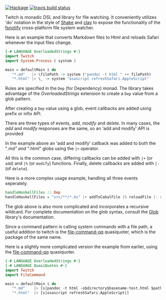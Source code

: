 [![Hackage](https://img.shields.io/hackage/v/twitch.svg?style=flat)](https://hackage.haskell.org/package/twitch)
[![travis build status](https://travis-ci.org/jfischoff/twitch.svg?branch=master)](https://travis-ci.org/jfischoff/twitch/builds)

Twitch is monadic DSL and library for file watching.
It conveniently utilizes 'do' notation in the style of
[Shake](https://hackage.haskell.org/package/shake) and
[clay](https://hackage.haskell.org/package/clay) to expose the functionality of the
[fsnotify](http://hackage.haskell.org/package/fsnotify) cross-platform file system
watcher.

Here is an example that converts Markdown files to Html and reloads Safari
whenever the input files change.

```haskell
{-# LANGUAGE OverloadedStrings #-}
import Twitch
import System.Process ( system )

main = defaultMain $ do
   "*.md"   |> \filePath -> system ("pandoc -t html " ++ filePath)
   "*.html" |> \_ -> system "osascript refreshSafari.AppleScript"
```

Rules are specified in the `Dep` (for Dependency) monad. The library takes advantage
of the *OverloadedStrings* extension to create a `Dep` value from a glob pattern.

After creating a `Dep` value using a glob, event callbacks are added using prefix
or infix API.

There are three types of events, *add*, *modify* and *delete*. In many cases,
the *add* and *modify* responses are the same, so an 'add and modify' API
is provided

In the example above an 'add and modify' callback was added to both the "*.md"
and "*.html" globs using the `|>` operator.

All this is the common case, differing callbacks can be added with `|+` (or `add`)
and `|%` (or `modify`) functions. Finally, delete callbacks are added with
`|-` (of `delete`).

Here is a more complex usage example, handling all three events seperately.

```haskell
handleHaskellFiles :: Dep
handleHaskellFiles = "src/**/*.hs" |+ addToCabalFile |% reloadFile |- removeFromCabalFile
```

The glob above is also more complicated and incorporates a recursive wildcard. For
complete documentation on the glob syntax, consult the
[Glob](https://hackage.haskell.org/package/Glob-0.7.5/docs/System-FilePath-Glob.html#v:compile)
library's documentation.

Since a command pattern is calling system commands with a file path, a useful addition
to twitch is the [file-command-qq](https://hackage.haskell.org/package/file-command-qq-0.1.0.4) quasiquoter,
which is the package of the same name.

Here is a slightly more complicated version the example from earlier, using the
[file-command-qq](https://hackage.haskell.org/package/file-command-qq-0.1.0.4) quasiquoter.

```haskell
{-# LANGUAGE OverloadedStrings #-}
{-# LANGUAGE QuasiQuotes #-}
import Twitch
import FileCommand

main = defaultMain $ do
   "*.md"    |> [s|pandoc -t html -o$directory$basename-test.html $path|]
   "*.html"  |> [s|osascript refreshSafari.AppleScript|]
```
